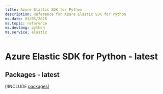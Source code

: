 ```yaml
---
title: Azure Elastic SDK for Python
description: Reference for Azure Elastic SDK for Python
ms.date: 03/05/2025
ms.topic: reference
ms.devlang: python
ms.service: elastic
---
```

# Azure Elastic SDK for Python - latest
## Packages - latest
[!INCLUDE [packages](elastic-index.md)]